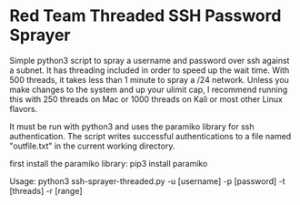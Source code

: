 # Red Team Threaded SSH Password Sprayer


Simple python3 script to spray a username and password over ssh against a subnet. It has threading included in order to speed up the wait time. With 500 threads, it takes less than 1 minute to spray a /24 network. Unless you make changes to the system and up your ulimit cap, I recommend running this with 250 threads on Mac or 1000 threads on Kali or most other Linux flavors. 

It must be run with python3 and uses the paramiko library for ssh authentication. The script writes successful authentications to a file named "outfile.txt" in the current working directory.

first install the paramiko library:
pip3 install paramiko

Usage: python3 ssh-sprayer-threaded.py -u [username] -p [password] -t [threads] -r [range]
